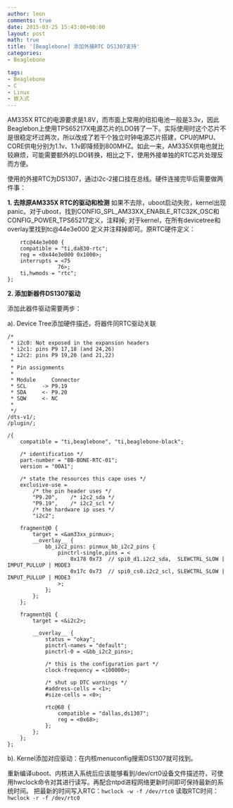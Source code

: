 ```yaml
---
author: leon
comments: true
date: 2015-03-25 15:43:00+00:00
layout: post
math: true
title: '[Beaglebone] 添加外接RTC DS1307支持' 
categories:
- Beaglebone

tags:
- Beaglebone
- C
- Linux
- 嵌入式
---
```


AM335X RTC的电源要求是1.8V，而市面上常用的纽扣电池一般是3.3v，因此Beaglebon上使用TPS65217X电源芯片的LDO转了一下。实际使用时这个芯片不是很稳定坏过两次，所以改成了若干个独立时钟电源芯片搭建，CPU的MPU、CORE供电分别为1.1v、1.1v即降频到800MHZ。如此一来，AM335X供电也就比较麻烦，可能需要额外的LDO转换，相比之下，使用外接单独的RTC芯片处理反而方便。

使用的外接RTC为DS1307，通过i2c-2接口挂在总线。硬件连接完毕后需要做两件事：

**1. 去除原AM335X RTC的驱动和检测**
如果不去除，uboot启动失败，kernel出现panic。对于uboot，找到CONFIG_SPL_AM33XX_ENABLE_RTC32K_OSC和CONFIG_POWER_TPS65217定义，注释掉; 对于kernel，在所有devicetree和overlay里找到tc@44e3e000 定义并注释掉即可。原RTC硬件定义：
```
    rtc@44e3e000 {
    compatible = "ti,da830-rtc";
    reg = <0x44e3e000 0x1000>;
    interrupts = <75
                76>;
    ti,hwmods = "rtc";
};
```

**2. 添加新器件DS1307驱动**

添加此器件驱动需要两步：

a). Device Tree添加硬件描述，将器件同RTC驱动关联 

```
/*
 * i2c0: Not exposed in the expansion headers
 * i2c1: pins P9 17,18 (and 24,26)
 * i2c2: pins P9 19,20 (and 21,22)
 * 
 * Pin assignments
 *
 * Module     Connector
 * SCL     -> P9.19
 * SDA     <- P9.20
 * SQW     <- NC
 *
 */
/dts-v1/;
/plugin/;

/{
	compatible = "ti,beaglebone", "ti,beaglebone-black";

	/* identification */
	part-number = "BB-BONE-RTC-01";
	version = "00A1";
	
	/* state the resources this cape uses */
	exclusive-use =
        /* the pin header uses */
        "P9.20",	/* i2c2_sda */
        "P9.19",	/* i2c2_scl */
        /* the hardware ip uses */
        "i2c2";
		
	fragment@0 {
		target = <&am33xx_pinmux>;
		__overlay__ {
			bb_i2c2_pins: pinmux_bb_i2c2_pins {
				pinctrl-single,pins = <
                    0x178 0x73  // spi0_d1.i2c2_sda,  SLEWCTRL_SLOW | IMPUT_PULLUP | MODE3
                    0x17c 0x73  // spi0_cs0.i2c2_scl, SLEWCTRL_SLOW | INPUT_PULLUP | MODE3
				>;
			};
		};
	};

	fragment@1 {
		target = <&i2c2>;

		__overlay__ {
			status = "okay";
			pinctrl-names = "default";
			pinctrl-0 = <&bb_i2c2_pins>;
			
			/* this is the configuration part */
			clock-frequency = <100000>;	
			
			/* shut up DTC warnings */
			#address-cells = <1>;
			#size-cells = <0>;

			rtc@68 {
				compatible = "dallas,ds1307";
				reg = <0x68>;
			};
		};
	};	
};
```

b). Kernel添加对应驱动：在内核menuconfig搜索DS1307就可找到。

重新编译uboot、内核进入系统后应该能够看到/dev/crt0设备文件描述符，可使用hwclock命令对其进行读写。再配合ntpd进程网络更新时间即可保持最新的系统时间。
把最新的时间写入RTC：`hwclock -w -f /dev/rtc0`
读取RTC时间：`hwclock -r -f /dev/rtc0`
